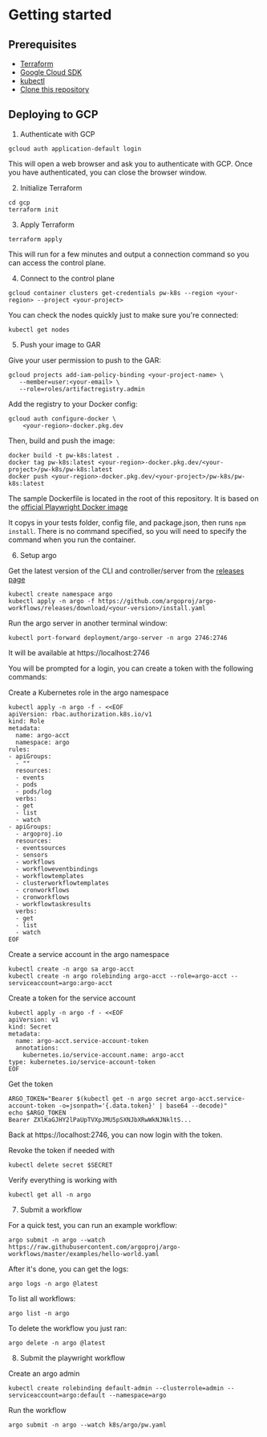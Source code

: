# Getting started

## Prerequisites

- [Terraform](https://www.terraform.io/downloads.html)
- [Google Cloud SDK](https://cloud.google.com/sdk/docs/install)
- [kubectl](https://kubernetes.io/docs/tasks/tools/install-kubectl/)
- [Clone this repository](https://github.com/aaron-smits/playwright-k8s)

## Deploying to GCP
1. Authenticate with GCP

```
gcloud auth application-default login
```

This will open a web browser and ask you to authenticate with GCP. Once you have authenticated, you can close the browser window.


2. Initialize Terraform

```
cd gcp
terraform init
```

3. Apply Terraform

```
terraform apply
```

This will run for a few minutes and output a connection command so you can access the control plane.

4. Connect to the control plane

```
gcloud container clusters get-credentials pw-k8s --region <your-region> --project <your-project>
```

You can check the nodes quickly just to make sure you're connected:

```
kubectl get nodes
```


5. Push your image to GAR

Give your user permission to push to the GAR:

```
gcloud projects add-iam-policy-binding <your-project-name> \                                 
   --member=user:<your-email> \
   --role=roles/artifactregistry.admin
```

Add the registry to your Docker config:

```
gcloud auth configure-docker \
    <your-region>-docker.pkg.dev
```

Then, build and push the image:

```
docker build -t pw-k8s:latest .
docker tag pw-k8s:latest <your-region>-docker.pkg.dev/<your-project>/pw-k8s/pw-k8s:latest
docker push <your-region>-docker.pkg.dev/<your-project>/pw-k8s/pw-k8s:latest
```

The sample Dockerfile is located in the root of this repository. It is based on the [official Playwright Docker image](https://hub.docker.com/_/microsoft-playwright)

It copys in your tests folder, config file, and package.json, then runs `npm install`. There is no command specified, so you will need to specify the command when you run the container.


6. Setup argo

Get the latest version of the CLI and controller/server from the [releases page](https://github.com/argoproj/argo-workflows/releases/latest)

```
kubectl create namespace argo
kubectl apply -n argo -f https://github.com/argoproj/argo-workflows/releases/download/<your-version>/install.yaml
```

Run the argo server in another terminal window:

```
kubectl port-forward deployment/argo-server -n argo 2746:2746
```

It will be available at https://localhost:2746

You will be prompted for a login, you can create a token with the following commands:

Create a Kubernetes role in the argo namespace
```
kubectl apply -n argo -f - <<EOF
apiVersion: rbac.authorization.k8s.io/v1
kind: Role
metadata:
  name: argo-acct
  namespace: argo
rules:
- apiGroups:
  - ""
  resources:
  - events
  - pods
  - pods/log
  verbs:
  - get
  - list
  - watch
- apiGroups:
  - argoproj.io
  resources:
  - eventsources
  - sensors
  - workflows
  - workfloweventbindings
  - workflowtemplates
  - clusterworkflowtemplates
  - cronworkflows
  - cronworkflows
  - workflowtaskresults
  verbs:
  - get
  - list
  - watch
EOF
```

Create a service account in the argo namespace
```
kubectl create -n argo sa argo-acct  
kubectl create -n argo rolebinding argo-acct --role=argo-acct --serviceaccount=argo:argo-acct
```

Create a token for the service account
```
kubectl apply -n argo -f - <<EOF
apiVersion: v1
kind: Secret
metadata:
  name: argo-acct.service-account-token
  annotations:
    kubernetes.io/service-account.name: argo-acct
type: kubernetes.io/service-account-token
EOF
```

Get the token
```
ARGO_TOKEN="Bearer $(kubectl get -n argo secret argo-acct.service-account-token -o=jsonpath='{.data.token}' | base64 --decode)"
echo $ARGO_TOKEN
Bearer ZXlKaGJHY2lPaUpTVXpJMU5pSXNJbXRwWkNJNkltS...
```

Back at https://localhost:2746, you can now login with the token.


Revoke the token if needed with
```
kubectl delete secret $SECRET
```

Verify everything is working with
```
kubectl get all -n argo
```

7. Submit a workflow

For a quick test, you can run an example workflow:
```
argo submit -n argo --watch https://raw.githubusercontent.com/argoproj/argo-workflows/master/examples/hello-world.yaml
```

After it's done, you can get the logs:
```
argo logs -n argo @latest
```

To list all workflows:
```
argo list -n argo
```

To delete the workflow you just ran:
```
argo delete -n argo @latest
```

8. Submit the playwright workflow

Create an argo admin
```
kubectl create rolebinding default-admin --clusterrole=admin --serviceaccount=argo:default --namespace=argo
```
Run the workflow
```
argo submit -n argo --watch k8s/argo/pw.yaml
```

